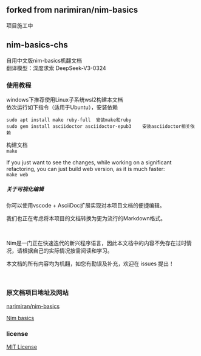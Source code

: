 ## forked from narimiran/nim-basics
项目施工中
## nim-basics-chs
自用中文版nim-basics机翻文档
<br/>
翻译模型：深度求索 DeepSeek-V3-0324

### 使用教程
windows下推荐使用Linux子系统wsl2构建本文档
<br/>
依次运行如下指令（适用于Ubuntu），安装依赖
```
sudo apt install make ruby-full  安装make和ruby
sudo gem install asciidoctor asciidoctor-epub3    安装asciidoctor相关依赖
```


构建文档
<br/>
`make`

If you just want to see the changes, while working on a significant refactoring, you can just build web version, as it is much faster:
<br/>
`make web`
<br/>


##### 关于可视化编辑
你可以使用vscode + AsciiDoc扩展实现对本项目文档的便捷编辑。

我们也正在考虑将本项目的文档转换为更为流行的Markdown格式。

<br/>

Nim是一门正在快速迭代的新兴程序语言，因此本文档中的内容不免存在过时情况，请根据自己的实际情况按需阅读和学习。 

本文档的所有内容均为机翻，如您有勘误及补充，欢迎在 issues 提出！


<br/>

### 原文档项目地址及网站

[narimiran/nim-basics](https://github.com/narimiran/nim-basics)

[Nim basics](https://narimiran.github.io/nim-basics/) 

### license
[MIT License](LICENSE.txt)
